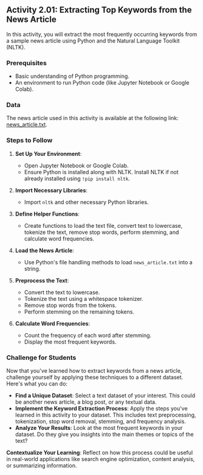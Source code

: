 
## Activity 2.01: Extracting Top Keywords from the News Article

In this activity, you will extract the most frequently occurring keywords from a sample news article using Python and the Natural Language Toolkit (NLTK).

### Prerequisites

- Basic understanding of Python programming.
- An environment to run Python code (like Jupyter Notebook or Google Colab).

### Data

The news article used in this activity is available at the following link: [news_article.txt](https://github.com/fenago/nlp-generative-ai-bootcamp/blob/master/Lab02/data/news_article.txt).

### Steps to Follow

1. **Set Up Your Environment**:
   - Open Jupyter Notebook or Google Colab.
   - Ensure Python is installed along with NLTK. Install NLTK if not already installed using `!pip install nltk`.

2. **Import Necessary Libraries**:
   - Import `nltk` and other necessary Python libraries.

3. **Define Helper Functions**:
   - Create functions to load the text file, convert text to lowercase, tokenize the text, remove stop words, perform stemming, and calculate word frequencies.

4. **Load the News Article**:
   - Use Python's file handling methods to load `news_article.txt` into a string.

5. **Preprocess the Text**:
   - Convert the text to lowercase.
   - Tokenize the text using a whitespace tokenizer.
   - Remove stop words from the tokens.
   - Perform stemming on the remaining tokens.

6. **Calculate Word Frequencies**:
   - Count the frequency of each word after stemming.
   - Display the most frequent keywords.

### Challenge for Students

Now that you've learned how to extract keywords from a news article, challenge yourself by applying these techniques to a different dataset. Here's what you can do:

- **Find a Unique Dataset**: Select a text dataset of your interest. This could be another news article, a blog post, or any textual data.
- **Implement the Keyword Extraction Process**: Apply the steps you've learned in this activity to your dataset. This includes text preprocessing, tokenization, stop word removal, stemming, and frequency analysis.
- **Analyze Your Results**: Look at the most frequent keywords in your dataset. Do they give you insights into the main themes or topics of the text?

**Contextualize Your Learning**: Reflect on how this process could be useful in real-world applications like search engine optimization, content analysis, or summarizing information.
